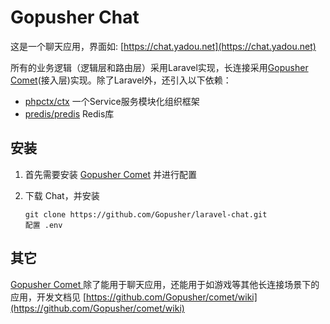 # Gopusher Chat

这是一个聊天应用，界面如: [https://chat.yadou.net](https://chat.yadou.net)

所有的业务逻辑（逻辑层和路由层）采用Laravel实现，长连接采用[Gopusher Comet](https://github.com/Gopusher/comet)(接入层)实现。除了Laravel外，还引入以下依赖：

* [phpctx/ctx](https://github.com/phpctx/ctx) 一个Service服务模块化组织框架
* [predis/predis](https://github.com/nrk/predis) Redis库

## 安装

1. 首先需要安装 [Gopusher Comet](https://github.com/Gopusher/comet) 并进行配置

2. 下载 Chat，并安装

   ```
   git clone https://github.com/Gopusher/laravel-chat.git
   配置 .env
   ```

## 其它

[Gopusher Comet ](https://github.com/Gopusher/comet)除了能用于聊天应用，还能用于如游戏等其他长连接场景下的应用，开发文档见 [https://github.com/Gopusher/comet/wiki](https://github.com/Gopusher/comet/wiki)